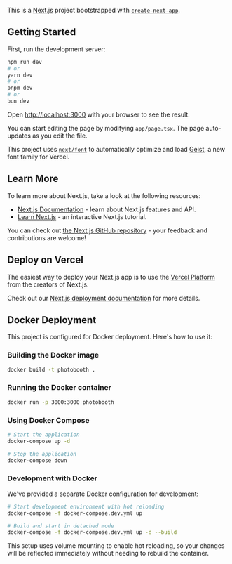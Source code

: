 This is a [Next.js](https://nextjs.org) project bootstrapped with [`create-next-app`](https://nextjs.org/docs/app/api-reference/cli/create-next-app).

## Getting Started

First, run the development server:

```bash
npm run dev
# or
yarn dev
# or
pnpm dev
# or
bun dev
```

Open [http://localhost:3000](http://localhost:3000) with your browser to see the result.

You can start editing the page by modifying `app/page.tsx`. The page auto-updates as you edit the file.

This project uses [`next/font`](https://nextjs.org/docs/app/building-your-application/optimizing/fonts) to automatically optimize and load [Geist](https://vercel.com/font), a new font family for Vercel.

## Learn More

To learn more about Next.js, take a look at the following resources:

- [Next.js Documentation](https://nextjs.org/docs) - learn about Next.js features and API.
- [Learn Next.js](https://nextjs.org/learn) - an interactive Next.js tutorial.

You can check out [the Next.js GitHub repository](https://github.com/vercel/next.js) - your feedback and contributions are welcome!

## Deploy on Vercel

The easiest way to deploy your Next.js app is to use the [Vercel Platform](https://vercel.com/new?utm_medium=default-template&filter=next.js&utm_source=create-next-app&utm_campaign=create-next-app-readme) from the creators of Next.js.

Check out our [Next.js deployment documentation](https://nextjs.org/docs/app/building-your-application/deploying) for more details.

## Docker Deployment

This project is configured for Docker deployment. Here's how to use it:

### Building the Docker image

```bash
docker build -t photobooth .
```

### Running the Docker container

```bash
docker run -p 3000:3000 photobooth
```

### Using Docker Compose

```bash
# Start the application
docker-compose up -d

# Stop the application
docker-compose down
```

### Development with Docker

We've provided a separate Docker configuration for development:

```bash
# Start development environment with hot reloading
docker-compose -f docker-compose.dev.yml up

# Build and start in detached mode
docker-compose -f docker-compose.dev.yml up -d --build
```

This setup uses volume mounting to enable hot reloading, so your changes will be reflected immediately without needing to rebuild the container.
